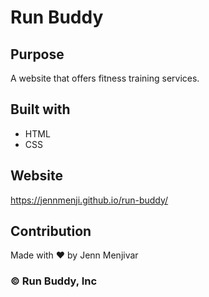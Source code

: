 # Run Buddy

## Purpose
A website that offers fitness training services.

## Built with
* HTML
* CSS

## Website
https://jennmenji.github.io/run-buddy/

## Contribution
Made with ❤️ by Jenn Menjivar

### &copy; Run Buddy, Inc
